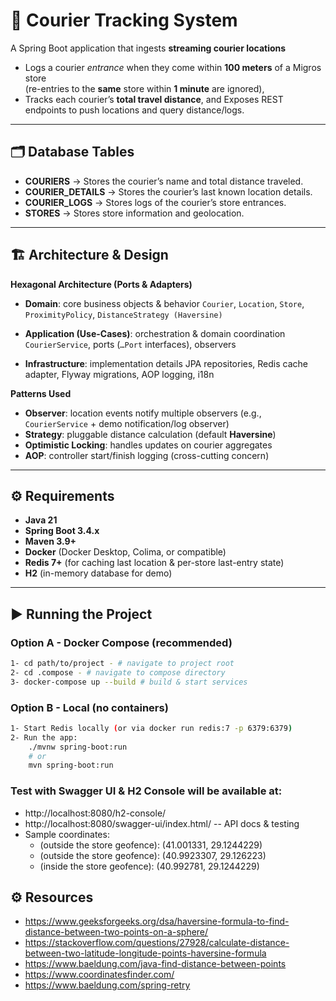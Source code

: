 # 🚚 Courier Tracking System

A Spring Boot application that ingests **streaming courier locations**

- Logs a courier *entrance* when they come within **100 meters** of a Migros store  
  (re-entries to the **same** store within **1 minute** are ignored),
- Tracks each courier’s **total travel distance**, and Exposes REST endpoints to push locations and query distance/logs.

---

## 🗂 Database Tables

- **COURIERS** → Stores the courier’s name and total distance traveled.
- **COURIER_DETAILS** → Stores the courier’s last known location details.
- **COURIER_LOGS** → Stores logs of the courier’s store entrances.
- **STORES** → Stores store information and geolocation.

---

## 🏗 Architecture & Design

**Hexagonal Architecture (Ports & Adapters)**

- **Domain**: core business objects & behavior `Courier`, `Location`, `Store`, `ProximityPolicy`, `DistanceStrategy (Haversine)`

- **Application (Use-Cases)**: orchestration & domain coordination `CourierService`, ports (`…Port` interfaces), observers

- **Infrastructure**: implementation details JPA repositories, Redis cache adapter, Flyway migrations, AOP logging, i18n

**Patterns Used**

- **Observer**: location events notify multiple observers (e.g., `CourierService` + demo notification/log observer)
- **Strategy**: pluggable distance calculation (default **Haversine**)
- **Optimistic Locking**: handles updates on courier aggregates
- **AOP**: controller start/finish logging (cross-cutting concern)

---

## ⚙️ Requirements

- **Java 21**
- **Spring Boot 3.4.x**
- **Maven 3.9+**
- **Docker** (Docker Desktop, Colima, or compatible)
- **Redis 7+** (for caching last location & per-store last-entry state)
- **H2** (in-memory database for demo)

---

## ▶️ Running the Project

### Option A - Docker Compose (recommended)

```bash
1- cd path/to/project - # navigate to project root
2- cd .compose - # navigate to compose directory 
3- docker-compose up --build # build & start services 
```

### Option B - Local (no containers)

```bash
1- Start Redis locally (or via docker run redis:7 -p 6379:6379)
2- Run the app:
    ./mvnw spring-boot:run
    # or
    mvn spring-boot:run
```

### Test with Swagger UI & H2 Console will be available at:
* http://localhost:8080/h2-console/
* http://localhost:8080/swagger-ui/index.html/ -- API docs & testing
* Sample coordinates:
  * (outside the store geofence): (41.001331, 29.1244229)
  * (outside the store geofence): (40.9923307, 29.126223)
  * (inside the store geofence): (40.992781, 29.1244229)

## ⚙️ Resources

- https://www.geeksforgeeks.org/dsa/haversine-formula-to-find-distance-between-two-points-on-a-sphere/
- https://stackoverflow.com/questions/27928/calculate-distance-between-two-latitude-longitude-points-haversine-formula
- https://www.baeldung.com/java-find-distance-between-points
- https://www.coordinatesfinder.com/
- https://www.baeldung.com/spring-retry
